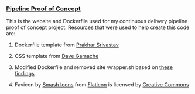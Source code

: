 ### [Pipeline Proof of Concept](https://pipeline.sukoneck.com)

This is the website and Dockerfile used for my continuous delivery pipeline proof of concept project. Resources that were used to help create this code are: 

1. Dockerfile template from [Prakhar Srivastav](https://github.com/prakhar1989/docker-curriculum)

2. CSS template from [Dave Gamache](https://github.com/dhg/Skeleton)

3. Modified Dockerfile and removed site wrapper.sh based on [these findings](https://stackoverflow.com/questions/18861300/how-to-run-nginx-within-a-docker-container-without-halting)

4. Favicon by [Smash Icons](https://www.flaticon.com/authors/smashicons) from [Flaticon](https://www.flaticon.com) is licensed by [Creative Commons](https://www.creativecommons.org/licenses/by/3.0)

